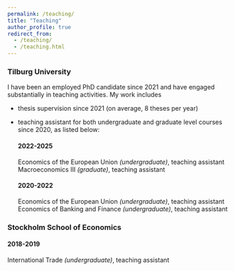 ```yaml
---
permalink: /teaching/
title: "Teaching"
author_profile: true
redirect_from: 
  - /teaching/
  - /teaching.html
---
```


### Tilburg University
I have been an employed PhD candidate since 2021 and have engaged substantially in teaching activities. My work includes 
* thesis supervision since 2021 (on average, 8 theses per year)
* teaching assistant for both undergraduate and graduate level courses since 2020, as listed below:

  #### 2022-2025
  Economics of the European Union _(undergraduate)_, teaching assistant  
  Macroeconomics III _(graduate)_, teaching assistant
  
  #### 2020-2022
  Economics of the European Union _(undergraduate)_, teaching assistant
  Economics of Banking and Finance _(undergraduate)_, teaching assistant


### Stockholm School of Economics
  #### 2018-2019
  International Trade _(undergraduate)_, teaching assistant
